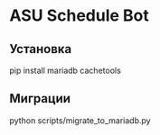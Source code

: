 # ASU Schedule Bot

## Установка
pip install mariadb cachetools

## Миграции
python scripts/migrate_to_mariadb.py

